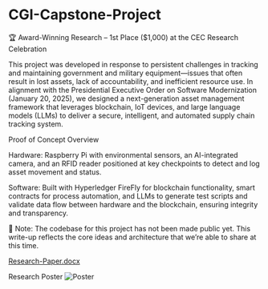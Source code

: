 # CGI-Capstone-Project
🏆 Award-Winning Research – 1st Place ($1,000) at the CEC Research Celebration

This project was developed in response to persistent challenges in tracking and maintaining government and military equipment—issues that often result in lost assets, lack of accountability, and inefficient resource use. In alignment with the Presidential Executive Order on Software Modernization (January 20, 2025), we designed a next-generation asset management framework that leverages blockchain, IoT devices, and large language models (LLMs) to deliver a secure, intelligent, and automated supply chain tracking system.

Proof of Concept Overview

Hardware: Raspberry Pi with environmental sensors, an AI-integrated camera, and an RFID reader positioned at key checkpoints to detect and log asset movement and status.

Software: Built with Hyperledger FireFly for blockchain functionality, smart contracts for process automation, and LLMs to generate test scripts and validate data flow between hardware and the blockchain, ensuring integrity and transparency.

🚧 Note: The codebase for this project has not been made public yet. This write-up reflects the core ideas and architecture that we’re able to share at this time.

[Research-Paper.docx](https://github.com/user-attachments/files/21192218/Research-Paper.docx)


Research Poster
![Poster](https://github.com/user-attachments/assets/fce76512-2e5c-4530-886e-b0da07cfbfd4)
